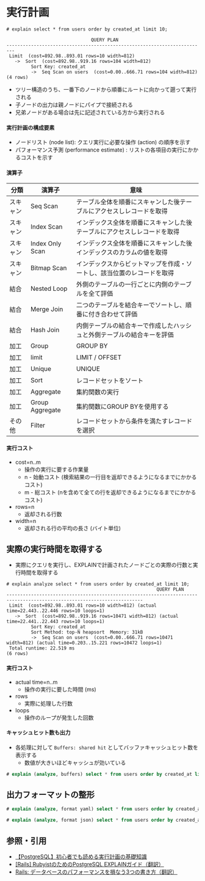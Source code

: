 # 実行計画
```
# explain select * from users order by created_at limit 10;

                               QUERY PLAN
-------------------------------------------------------------------------
 Limit  (cost=892.98..893.01 rows=10 width=812)
   ->  Sort  (cost=892.98..919.16 rows=104 width=812)
         Sort Key: created_at
         ->  Seq Scan on users  (cost=0.00..666.71 rows=104 width=812)
(4 rows)
```

- ツリー構造のうち、一番下のノードから順番にルートに向かって遡って実行される
- 子ノードの出力は親ノードにパイプで接続される
- 兄弟ノードがある場合は先に記述されている方から実行される

#### 実行計画の構成要素
- ノードリスト (node list): クエリ実行に必要な操作 (action) の順序を示す
- パフォーマンス予測 (performance estimate) : リストの各項目の実行にかかるコストを示す

#### 演算子

| 分類     | 演算子           | 意味                                                                     |
| -        | -                | -                                                                        |
| スキャン | Seq Scan         | テーブル全体を順番にスキャンした後テーブルにアクセスしレコードを取得     |
| スキャン | Index Scan       | インデックス全体を順番にスキャンした後テーブルにアクセスしレコードを取得 |
| スキャン | Index Only Scan  | インデックス全体を順番にスキャンした後インデックスのカラムの値を取得     |
| スキャン | Bitmap Scan      | インデックスからビットマップを作成・ソートし、該当位置のレコードを取得   |
| 結合     | Nested Loop      | 外側のテーブルの一行ごとに内側のテーブルを全て評価                       |
| 結合     | Merge Join       | 二つのテーブルを結合キーでソートし、順番に付き合わせて評価               |
| 結合     | Hash Join        | 内側テーブルの結合キーで作成したハッシュと外側テーブルの結合キーを評価   |
| 加工     | Group            | GROUP BY                                                                 |
| 加工     | limit            | LIMIT / OFFSET                                                           |
| 加工     | Unique           | UNIQUE                                                                   |
| 加工     | Sort             | レコードセットをソート                                                   |
| 加工     | Aggregate        | 集約関数の実行                                                           |
| 加工     | Group Aggregate  | 集約関数にGROUP BYを使用する                                             |
| その他   | Filter           | レコードセットから条件を満たすレコードを選択                             |

#### 実行コスト
- cost=n..m
  - 操作の実行に要する作業量
  - n - 始動コスト (検索結果の一行目を返却できるようになるまでにかかるコスト)
  - m - 総コスト (nを含めて全ての行を返却できるようになるまでにかかるコスト)
- rows=n
  - 返却される行数
- width=n
  - 返却される行の平均の長さ (バイト単位)

## 実際の実行時間を取得する
- 実際にクエリを実行し、EXPLAINで計画されたノードごとの実際の行数と実行時間を取得する

```
# explain analyze select * from users order by created_at limit 10;
                                                       QUERY PLAN
------------------------------------------------------------------------------------------------------------------------
 Limit  (cost=892.98..893.01 rows=10 width=812) (actual time=22.443..22.446 rows=10 loops=1)
   ->  Sort  (cost=892.98..919.16 rows=10471 width=812) (actual time=22.441..22.443 rows=10 loops=1)
         Sort Key: created_at
         Sort Method: top-N heapsort  Memory: 31kB
         ->  Seq Scan on users  (cost=0.00..666.71 rows=10471 width=812) (actual time=0.203..15.221 rows=10472 loops=1)
 Total runtime: 22.519 ms
(6 rows)
```

#### 実行コスト
- actual time=n..m
  - 操作の実行に要した時間 (ms)
- rows
  - 実際に処理した行数
- loops
  - 操作のループが発生した回数

#### キャッシュヒット数も出力
- 各処理に対して `Buffers: shared hit` としてバッファキャッシュヒット数を表示する
  - 数値が大きいほどキャッシュが効いている

```sql
# explain (analyze, buffers) select * from users order by created_at limit 10;
```

## 出力フォーマットの整形

```sql
# explain (analyze, format yaml) select * from users order by created_at limit 10;

# explain (analyze, format json) select * from users order by created_at limit 10;
```

## 参照・引用
- [【PostgreSQL】初心者でも読める実行計画の基礎知識](https://tech-blog.rakus.co.jp/entry/20200612/postgreSQL)
- [[Rails] RubyistのためのPostgreSQL EXPLAINガイド（翻訳）](https://techracho.bpsinc.jp/hachi8833/2017_03_29/37986)
- [Rails: データベースのパフォーマンスを損なう3つの書き方（翻訳）](https://techracho.bpsinc.jp/hachi8833/2021_06_24/50793)
